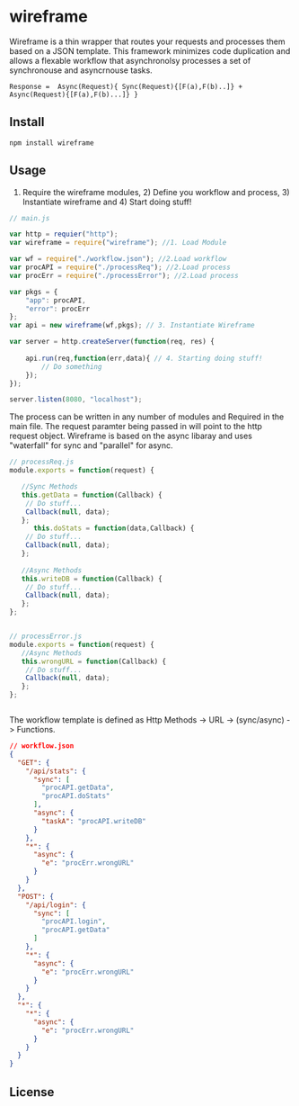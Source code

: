 # wireframe
Wireframe is a thin wrapper that routes your requests and processes them based on a JSON template. This framework minimizes code duplication and allows a flexable workflow that asynchronolsy processes a set of synchronouse and asyncrnouse tasks. 
```
Response =  Async(Request){ Sync(Request){[F(a),F(b)..]} + Async(Request){[F(a),F(b)...]} }
```

## Install
```Shell
npm install wireframe
```

## Usage
1) Require the wireframe modules, 2) Define you workflow and process, 3) Instantiate wireframe and 4) Start doing stuff!

```JavaScript
// main.js

var http = requier("http");
var wireframe = require("wireframe"); //1. Load Module

var wf = require("./workflow.json"); //2.Load workflow
var procAPI = require("./processReq"); //2.Load process
var procErr = require("./processError"); //2.Load process

var pkgs = {           
	"app": procAPI,
	"error": procErr
};
var api = new wireframe(wf,pkgs); // 3. Instantiate Wireframe

var server = http.createServer(function(req, res) {
	
	api.run(req,function(err,data){ // 4. Starting doing stuff!
		// Do something
	});
});

server.listen(8080, "localhost");
```

The process can be written in any number of modules and Required in the main file. The request paramter being passed in will point to the http request object. Wireframe is based on the async libaray and uses "waterfall" for sync and "parallel" for async.

```JavaScript
// processReq.js
module.exports = function(request) {

   //Sync Methods
   this.getData = function(Callback) {
   	// Do stuff... 
   	Callback(null, data);
   };
      this.doStats = function(data,Callback) {
   	// Do stuff... 
   	Callback(null, data);
   };
   
   //Async Methods
   this.writeDB = function(Callback) {
   	// Do stuff... 
   	Callback(null, data);
   };
};
```

```JavaScript

// processError.js
module.exports = function(request) {
   //Async Methods
   this.wrongURL = function(Callback) {
   	// Do stuff... 
   	Callback(null, data);
   };
};



```

The workflow template is defined as Http Methods -> URL -> (sync/async) -> Functions.

```JSON
// workflow.json
{
  "GET": {
    "/api/stats": {
      "sync": [
        "procAPI.getData",
        "procAPI.doStats"
      ],
      "async": {
        "taskA": "procAPI.writeDB"
      }
    },
    "*": {
      "async": {
        "e": "procErr.wrongURL"
      }
    }
  },
  "POST": {
    "/api/login": {
      "sync": [
        "procAPI.login",
        "procAPI.getData"
      ]
    },
    "*": {
      "async": {
        "e": "procErr.wrongURL"
      }
    }
  },
  "*": {
    "*": {
      "async": {
        "e": "procErr.wrongURL"
      }
    }
  }
}
```



## License
